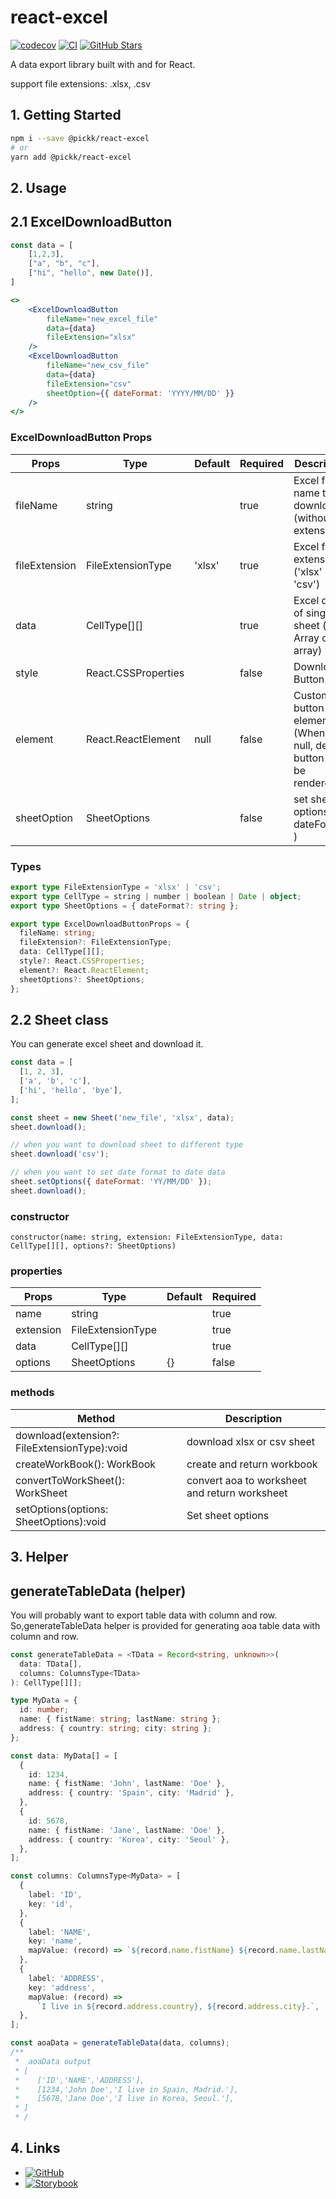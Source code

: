 # react-excel

[![codecov](https://codecov.io/gh/DEV-MUGLES/react-excel/branch/master/graph/badge.svg?token=JMAOQ5VL5T)](https://codecov.io/gh/DEV-MUGLES/react-excel)
[![CI](https://img.shields.io/github/workflow/status/DEV-MUGLES/react-excel/CI?label=CI)](https://github.com/DEV-MUGLES/react-excel/actions/workflows/ci.yml)
[![GitHub Stars](https://img.shields.io/github/stars/DEV-MUGLES/react-excel?style=social)](https://github.com/DEV-MUGLES/react-excel)

A data export library built with and for React.

support file extensions: .xlsx, .csv

## 1. Getting Started

```bash
npm i --save @pickk/react-excel
# or
yarn add @pickk/react-excel
```

## 2. Usage

## 2.1 ExcelDownloadButton

```jsx
const data = [
    [1,2,3],
    ["a", "b", "c"],
    ["hi", "hello", new Date()],
]

<>
    <ExcelDownloadButton
        fileName="new_excel_file"
        data={data}
        fileExtension="xlsx"
    />
    <ExcelDownloadButton
        fileName="new_csv_file"
        data={data}
        fileExtension="csv"
        sheetOption={{ dateFormat: 'YYYY/MM/DD' }}
    />
</>
```

### ExcelDownloadButton Props

| Props         | Type                | Default | Required | Description                                                             |
| ------------- | ------------------- | ------- | -------- | ----------------------------------------------------------------------- |
| fileName      | string              |         | true     | Excel file name to be downloaded (without extension)                    |
| fileExtension | FileExtensionType   | 'xlsx'  | true     | Excel file extension ('xlsx' or 'csv')                                  |
| data          | CellType[][]        |         | true     | Excel data of single sheet (aoa: Array of array)                        |
| style         | React.CSSProperties |         | false    | Download Button CSS                                                     |
| element       | React.ReactElement  | null    | false    | Custom button element (When it's null, default button will be rendered) |
| sheetOption   | SheetOptions        |         | false    | set sheet options (ex) dateFormat )                                     |

### Types

```ts
export type FileExtensionType = 'xlsx' | 'csv';
export type CellType = string | number | boolean | Date | object;
export type SheetOptions = { dateFormat?: string };

export type ExcelDownloadButtonProps = {
  fileName: string;
  fileExtension?: FileExtensionType;
  data: CellType[][];
  style?: React.CSSProperties;
  element?: React.ReactElement;
  sheetOptions?: SheetOptions;
};
```

## 2.2 Sheet class

You can generate excel sheet and download it.

```js
const data = [
  [1, 2, 3],
  ['a', 'b', 'c'],
  ['hi', 'hello', 'bye'],
];

const sheet = new Sheet('new_file', 'xlsx', data);
sheet.download();

// when you want to download sheet to different type
sheet.download('csv');

// when you want to set date format to date data
sheet.setOptions({ dateFormat: 'YY/MM/DD' });
sheet.download();
```

### constructor

```
constructor(name: string, extension: FileExtensionType, data: CellType[][], options?: SheetOptions)
```

### properties

| Props     | Type              | Default | Required |
| --------- | ----------------- | ------- | -------- |
| name      | string            |         | true     |
| extension | FileExtensionType |         | true     |
| data      | CellType[][]      |         | true     |
| options   | SheetOptions      | {}      | false    |

### methods

| Method                                       | Description                                   |
| -------------------------------------------- | --------------------------------------------- |
| download(extension?: FileExtensionType):void | download xlsx or csv sheet                    |
| createWorkBook(): WorkBook                   | create and return workbook                    |
| convertToWorkSheet(): WorkSheet              | convert aoa to worksheet and return worksheet |
| setOptions(options: SheetOptions):void       | Set sheet options                             |

## 3. Helper

## generateTableData (helper)

You will probably want to export table data with column and row.
So,generateTableData helper is provided for generating aoa table data with column and row.

```ts
const generateTableData = <TData = Record<string, unknown>>(
  data: TData[],
  columns: ColumnsType<TData>
): CellType[][];
```

```ts
type MyData = {
  id: number;
  name: { fistName: string; lastName: string };
  address: { country: string; city: string };
};

const data: MyData[] = [
  {
    id: 1234,
    name: { fistName: 'John', lastName: 'Doe' },
    address: { country: 'Spain', city: 'Madrid' },
  },
  {
    id: 5678,
    name: { fistName: 'Jane', lastName: 'Doe' },
    address: { country: 'Korea', city: 'Seoul' },
  },
];

const columns: ColumnsType<MyData> = [
  {
    label: 'ID',
    key: 'id',
  },
  {
    label: 'NAME',
    key: 'name',
    mapValue: (record) => `${record.name.fistName} ${record.name.lastName}`,
  },
  {
    label: 'ADDRESS',
    key: 'address',
    mapValue: (record) =>
      `I live in ${record.address.country}, ${record.address.city}.`,
  },
];

const aoaData = generateTableData(data, columns);
/**
 *  aoaData output
 * [
 *    ['ID','NAME','ADDRESS'],
 *    [1234,'John Doe','I live in Spain, Madrid.'],
 *    [5678,'Jane Doe','I live in Korea, Seoul.'],
 * ]
 * /
```

## 4. Links

- [![GitHub](https://img.shields.io/badge/-Github-333333)](https://github.com/DEV-MUGLES/react-excel)
- [![Storybook](https://img.shields.io/badge/-Storybook-ff69b4)](https://dev-mugles.github.io/react-excel/)

